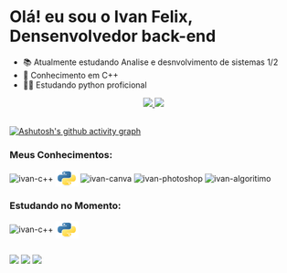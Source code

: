 # Olá! eu sou o Ivan Felix, Densenvolvedor back-end

 * 📚 Atualmente estudando Analise e desnvolvimento de sistemas 1/2
 * 📖 Conhecimento em C++
 * 👨‍💻 Estudando python proficional 
 

<div align="center">
  <a href="https://github.com/Ivanfelix93">
  <img height="170em" src="https://github-readme-stats.vercel.app/api?username=Ivanfelix93&show_icons=true&theme=great-gatsby&include_all_commits=true&count_private=true"/>
  <img height="170em" src="https://github-readme-stats.vercel.app/api/top-langs/?username=Ivanfelix93&layout=compact&langs_count=7&theme=great-gatsby"/>
</div>

<div style="display: inline_block"><br>
  
  [![Ashutosh's github activity graph](https://activity-graph.herokuapp.com/graph?username=Ivanfelix93&bg_color=080808&color=9c9c9c&line=e6c10a&point=fafafa&area=true&hide_border=true)](https://github.com/ashutosh00710/github-readme-activity-graph)
  
   ### Meus Conhecimentos:
  <img align="center" alt="ivan-c++" height="30" width="40" src="https://cdn.jsdelivr.net/gh/devicons/devicon/icons/cplusplus/cplusplus-original.svg" />
  <img align="center" alt="ivan-python" height="30" width="40" src="https://raw.githubusercontent.com/devicons/devicon/master/icons/python/python-original.svg">
  <img align="center" alt="ivan-canva" height="30" width="40" src="https://cdn.jsdelivr.net/gh/devicons/devicon/icons/canva/canva-original.svg" />
  <img align="center" alt="ivan-photoshop" height="30" width="40" src="https://cdn.jsdelivr.net/gh/devicons/devicon/icons/photoshop/photoshop-plain.svg" />
  <img align="center" alt="ivan-algoritimo" height="30" width="40" src="https://cdn.jsdelivr.net/gh/devicons/devicon/icons/thealgorithms/thealgorithms-original.svg" />
  
</div>
  
  ### Estudando no Momento:
  <img align="center" alt="ivan-c++" height="30" width="40" src="https://cdn.jsdelivr.net/gh/devicons/devicon/icons/cplusplus/cplusplus-original.svg" /> <img align="center" alt="ivan-python" height="30" width="40" src="https://raw.githubusercontent.com/devicons/devicon/master/icons/python/python-original.svg">

<div> 

##
  
 <a href="https://www.linkedin.com/in/ivan-felix-2b1901128" target="_blank"><img src="https://img.shields.io/badge/-LinkedIn-%230077B5?style=for-the-badge&logo=linkedin&logoColor=white" target="_blank"></a> 
  <a href = "felix.ivan.93@outlook.com"><img src="https://img.shields.io/badge/Microsoft_Outlook-0078D4?style=for-the-badge&logo=microsoft-outlook&logoColor=white" target="_blank"></a>
<a href="https://discord.com/channels/@me" target="_blank"><img src="https://img.shields.io/badge/Discord-7289DA?style=for-the-badge&logo=discord&logoColor=white" target="_blank"></a> 
 
</div>
